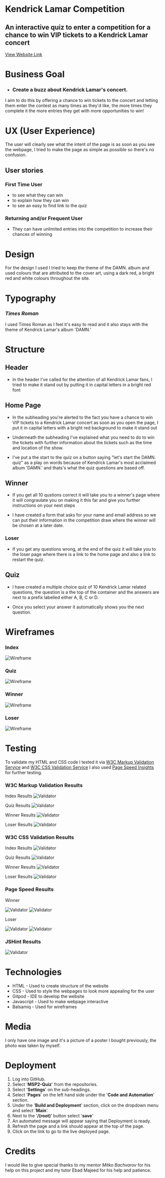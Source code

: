# Kendrick Lamar Competition

## An interactive quiz to enter a competition for a chance to win VIP tickets to a Kendrick Lamar concert

[View Website Link](https://zacpearce.github.io/MSP2-Quiz/)

# Business Goal

- ### Create a buzz about Kendrick Lamar's concert.

I aim to do this by offering a chance to win tickets to the concert and letting them enter the contest as many times as they'd like, the more times they complete it the more entries they get with more opportunities to win!


# UX (User Experience)

The user will clearly see what the intent of the page is as soon as you see the webpage, I tried to make the page as simple as possible so there's no confusion.  

## User stories
### First Time User
- to see what they can win
- to explain how they can win 
- to see an easy to find link to the quiz

### Returning and/or Frequent User
- They can have unlimited entries into the competition to increase their chances of winning 

# Design

For the design I used I tried to keep the theme of the DAMN. album and used colours that are attributed to the cover art, using a dark red, a bright red and white colours throughout the site.

# Typography

### *Times Roman*
 I used Times Roman as I feel it's easy to read and it also stays with the theme of Kendrick Lamar's album 'DAMN.' 

# Structure


## Header

- In the header I've called for the attention of all Kendrick Lamar fans, I tried to make it stand out by putting it in capital letters in a bright red font

## Home Page

- In the subheading you're alerted to the fact you have a chance to win VIP tickets to a Kendrick Lamar concert as soon as you open the page, I put it in capital letters with a bright red background to make it stand out

- Underneath the subheading I've explained what you need to do to win the tickets with further information about the tickets such as the time and location of the show. 

- I've put a the start to the quiz on a button saying "let's start the DAMN. quiz" as a play on words because of Kendrick Lamar's most acclaimed album 'DAMN.' and thats's what the quiz questions are based off.

## Winner

- If you get all 10 qustions correct it will take you to a winner's page where it will congraulate you on making it this far and give you further instructions on your next steps

- I have created a form that asks for your name and email address so we can put their information in the competition draw where the winner will be chosen at a later date.

### Loser
- If you get any questions wrong, at the end of the quiz it will take you to the loser page where there is a link to the home page and also a link to restart the quiz.

## Quiz

- I have created a multiple choice quiz of 10 Kendrick Lamar related questions, the question is a the top of the container and the answers are next to a prefix labelled either A, B, C or D.

- Once you select your answer it automatically shows you the next question.


# Wireframes

### Index
![Wireframe](assets/readme-img/wireframe-homepage.png)

### Quiz
![Wireframe](assets/readme-img/wireframe-quiz.png)

### Winner 
![Wireframe](assets/readme-img/wireframe-winner.png)

### Loser  
![Wireframe](assets/readme-img/wireframe-loser.png)

# Testing

To validate my HTML and CSS code I tested it via [W3C Markup Validation Service](https://validator.w3.org/)  and [W3C CSS Validation Service](https://jigsaw.w3.org/css-validator/)  I also used [Page Speed Insights](https://pagespeed.web.dev/) for further testing.

### W3C Markup Validation Results

Index Results
![Validator](assets/readme-img/html-validator-index.png)

Quiz Results
![Validator](assets/readme-img/html-validator-quiz.png)

Winner Results
![Validator](assets/readme-img/html-validator-winner.png)

Loser Results
![Validator](assets/readme-img/html-validator-loser.png)

### W3C CSS Validation Results

Index Results
![Validator](assets/readme-img/css-validator-index.png)

Quiz Results
![Validator](assets/readme-img/css-validator-quiz.png)

Winner Results
![Validator](assets/readme-img/css-validator-winner.png)

Loser Results
![Validator](assets/readme-img/css-validator-loser.png) 

### Page Speed Results

Winner 

![Validator](assets/readme-img/mobile-page-speed-winner.png)
![Validator](assets/readme-img/desktop-page-speed-winner.png)

Loser

![Validator](assets/readme-img/mobile-page-speed-loser.png)
![Validator](assets/readme-img/desktop-page-speed-loser.png)


### JSHint Results

![Validator](assets/readme-img/JSHint-testing.png)

# Technologies

- HTML - Used to create structure of the website
- CSS - Used to style the webpages to look more appealing for the user
- Gitpod - IDE to develop the website
- Javascript - Used to make webpage interactive
- Balsamiq - Used for wireframes

# Media

I only have one image and it's a picture of a poster I bought previously, the photo was taken by myself.

# Deployment

1. Log into GitHub.  
2. Select '**MSP2-Quiz**' from the repositories.  
3. Select '**Settings**' on the sub-headings. 
4. Select '**Pages**' on the left hand side under the '**Code and Automation**' section.  
5. Under the '**Build and Deployment**' section, click on the dropdown menu and select '**Main**'.  
6. Next to the '**/(root)**' button select '**save**'
7. An automated message will appear saying that Deployment is ready.  
8. Refresh the page and a link should appear at the top of the page.
9. Click on the link to go to the live deployed page.

# Credits

I would like to give special thanks to my mentor *Mitko Bachvarov* for his help on this project and my tutor Ebad Majeed for his help and patience.